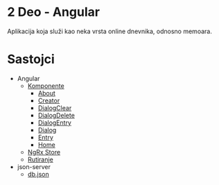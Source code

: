 # 2 Deo - Angular
Aplikacija koja služi kao neka vrsta online dnevnika, odnosno memoara.

# Sastojci
- Angular
  - [Komponente](https://github.com/xTeamStanly/RWA-projekti/tree/main/2-angular/src/app/components)
    - [About](https://github.com/xTeamStanly/RWA-projekti/tree/main/2-angular/src/app/components/about)
    - [Creator](https://github.com/xTeamStanly/RWA-projekti/tree/main/2-angular/src/app/components/creator)
    - [DialogClear](https://github.com/xTeamStanly/RWA-projekti/tree/main/2-angular/src/app/components/dialog-clear)
    - [DialogDelete](https://github.com/xTeamStanly/RWA-projekti/tree/main/2-angular/src/app/components/dialog-delete)
    - [DialogEntry](https://github.com/xTeamStanly/RWA-projekti/tree/main/2-angular/src/app/components/dialog-entry)
    - [Dialog](https://github.com/xTeamStanly/RWA-projekti/tree/main/2-angular/src/app/components/dialog)
    - [Entry](https://github.com/xTeamStanly/RWA-projekti/tree/main/2-angular/src/app/components/entry)
    - [Home](https://github.com/xTeamStanly/RWA-projekti/tree/main/2-angular/src/app/components/home)
  - [NgRx Store](https://github.com/xTeamStanly/RWA-projekti/tree/main/2-angular/src/app/store)
  - [Rutiranje](https://github.com/xTeamStanly/RWA-projekti/blob/main/2-angular/src/app/app-routing.module.ts)
- json-server
  - [db.json](https://github.com/xTeamStanly/RWA-projekti/blob/main/2-angular/db/db.json)
